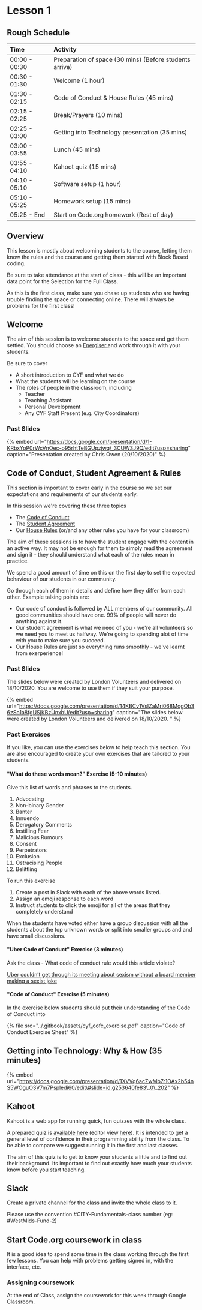 # Lesson 1

## Rough Schedule

| Time | Activity |
| :--- | :--- |
| 00:00 - 00:30 | Preparation of space \(30 mins\) \(Before students arrive\) |
| 00:30 - 01:30 | Welcome \(1 hour\) |
| 01:30 - 02:15 | Code of Conduct & House Rules \(45 mins\) |
| 02:15 - 02:25 | Break/Prayers \(10 mins\) |
| 02:25 - 03:00 | Getting into Technology presentation \(35 mins\) |
| 03:00 - 03:55 | Lunch \(45 mins\) |
| 03:55 - 04:10 | Kahoot quiz \(15 mins\) |
| 04:10 - 05:10 | Software setup \(1 hour\) |
| 05:10 - 05:25 | Homework setup \(15 mins\) |
| 05:25 - End | Start on Code.org homework \(Rest of day\) |

## Overview

This lesson is mostly about welcoming students to the course, letting them know the rules and the course and getting them started with Block Based coding.

Be sure to take attendance at the start of class - this will be an important data point for the Selection for the Full Class.

As this is the first class, make sure you chase up students who are having trouble finding the space or connecting online. There will always be problems for the first class!

## Welcome

The aim of this session is to welcome students to the space and get them settled. You should choose an [Energiser ](energisers.md)and work through it with your students. 

Be sure to cover

* A short introduction to CYF and what we do
* What the students will be learning on the course
* The roles of people in the classroom, including
  * Teacher
  * Teaching Assistant
  * Personal Development
  * Any CYF Staff Present \(e.g. City Coordinators\)

### Past Slides

{% embed url="https://docs.google.com/presentation/d/1-KRbxYoP0rWcVnOec-o95rhtTeBGUpzjwq\_3CUW3J9Q/edit?usp=sharing" caption="Presentation created by Chris Owen \(20/10/2020\)" %}

## Code of Conduct, Student Agreement & Rules

This section is important to cover early in the course so we set our expectations and requirements of our students early.

In this session we're covering these three topics

* The [Code of Conduct](https://codeyourfuture.io/about/code-of-conduct/)
* The [Student Agreement](https://docs.codeyourfuture.io/organisation/agreements-and-rules/student-agreement)
* Our [House Rules](https://docs.codeyourfuture.io/organisation/agreements-and-rules/house-rules) \(or/and any other rules you have for your classroom\)

The aim of these sessions is to have the student engage with the content in an active way. It may not be enough for them to simply read the agreement and sign it - they should understand what each of the rules mean in practice. 

We spend a good amount of time on this on the first day to set the expected behaviour of our students in our community. 

Go through each of them in details and define how they differ from each other. Example talking points are: 

* Our code of conduct is followed by ALL members of our community. All good communities should have one. 99% of people will never do anything against it.
* Our student agreement is what we need of you - we're all volunteers so we need you to meet us halfway. We're going to spending alot of time with you to make sure you succeed. 
* Our House Rules are just so everything runs smoothly - we've learnt from exerperience!

### Past Slides

The slides below were created by London Volunteers and delivered on 18/10/2020. You are welcome to use them if they suit your purpose.

{% embed url="https://docs.google.com/presentation/d/14KBCv1VslZaMri068MogOb36zSo1a8fgUSjKBzUnxbU/edit?usp=sharing" caption="The slides below were created by London Volunteers and delivered on 18/10/2020. " %}

### Past Exercises

If you like, you can use the exercises below to help teach this section. You are also encouraged to create your own exercises that are tailored to your students.

#### "What do these words mean?" Exercise \(5-10 minutes\)

Give this list of words and phrases to the students. 

1. Advocating
2. Non-binary Gender
3. Banter
4. Innuendo
5. Derogatory Comments
6. Instilling Fear
7. Malicious Rumours
8. Consent
9. Perpetrators
10. Exclusion
11. Ostracising People
12. Belittling

To run this exercise

1. Create a post in Slack with each of the above words listed. 
2. Assign an emoji response to each word
3. Instruct students to click the emoji for all of the areas that they completely understand

When the students have voted either have a group discussion with all the students about the top unknown words or split into smaller groups and and have small discussions. 

#### "Uber Code of Conduct" Exercise \(3 minutes\)

Ask the class - What code of conduct rule would this article violate?

[Uber couldn’t get through its meeting about sexism without a board member making a sexist joke](https://www.theverge.com/2017/6/13/15795610/uber-sexist-joke-board-member-david-bonderman-arianna-huffington)

#### "Code of Conduct" Exercise \(5 minutes\)

In the exercise below students should put their understanding of the Code of Conduct into 

{% file src="../.gitbook/assets/cyf\_cofc\_exercise.pdf" caption="Code of Conduct Exercise Sheet" %}

## Getting into Technology: Why & How \(35 minutes\) <a id="getting-into-technology-why-and-how-35-minutes"></a>

{% embed url="https://docs.google.com/presentation/d/1XVVq6acZwMb7r1OAx2b54nS5WOguO3V7m7Pspledi60/edit\#slide=id.g253640fe83\_0\_202" %}



## Kahoot

Kahoot is a web app for running quick, fun quizzes with the whole class.

A prepared quiz is [available here](https://play.kahoot.it/v2/?quizId=62bd599b-af55-41c3-b335-c28c9060c023) \(editor view [here](https://create.kahoot.it/details/62bd599b-af55-41c3-b335-c28c9060c023)\). It is intended to get a general level of confidence in their programming ability from the class. To be able to compare we suggest running it in the first and last classes.

The aim of this quiz is to get to know your students a little and to find out their background. Its important to find out exactly how much your students know before you start teaching. 



## Slack

Create a private channel for the class and invite the whole class to it.

Please use the convention \#CITY-Fundamentals-class number \(eg: \#WestMids-Fund-2\)

## Start Code.org coursework in class

It is a good idea to spend some time in the class working through the first few lessons. You can help with problems getting signed in, with the interface, etc.

### Assigning coursework

At the end of Class, assign the coursework for this week through Google Classroom.


